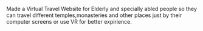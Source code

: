 Made a Virtual Travel Website for Elderly and specially abled people so they can travel different temples,monasteries and other places just by their computer screens or use VR for better expirience.
